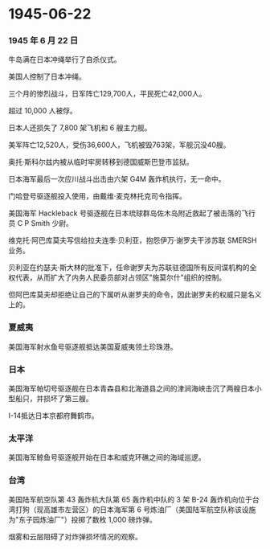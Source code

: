 # 1945-06-22

### 1945 年 6 月 22 日

牛岛满在日本冲绳举行了自杀仪式。

美国人控制了日本冲绳。

三个月的惨烈战斗，日军阵亡129,700人，平民死亡42,000人。

超过 10,000 人被俘。

日本人还损失了 7,800 架飞机和 6 艘主力舰。

美军阵亡12,520人，受伤36,600人，飞机被毁763架，军舰沉没40艘。

奥托·斯科尔兹内被从临时牢房转移到德国威斯巴登市监狱。

日本海军最后一次应川战斗出击由六架 G4M 轰炸机执行，无一命中。

门哈登号驱逐舰投入使用，由戴维·麦克林托克司令指挥。

美国海军 Hackleback 号驱逐舰在日本琉球群岛佐木岛附近救起了被击落的飞行员
C P Smith 少尉。

维克托·阿巴库莫夫写信给拉夫连季·贝利亚，抱怨伊万·谢罗夫干涉苏联 SMERSH
业务。

贝利亚在约瑟夫·斯大林的批准下，任命谢罗夫为苏联驻德国所有反间谍机构的全权代表，从而扩大了内务人民委员部对占领区"施莫尔什"组织的控制。

但阿巴库莫夫却拒绝让自己的下属听从谢罗夫的命令，因此谢罗夫的权威只是名义上的。

### 夏威夷

美国海军射水鱼号驱逐舰抵达美国夏威夷领土珍珠港。

### 日本

美国海军帕切号驱逐舰在日本青森县和北海道县之间的津涧海峡击沉了两艘日本小型船只，并损坏了第三艘。

I-14抵达日本京都府舞鹤市。

### 太平洋

美国海军鲸鱼号驱逐舰开始在日本和威克环礁之间的海域巡逻。

### 台湾

美国陆军航空队第 43 轰炸机大队第 65 轰炸机中队的 3 架 B-24
轰炸机向位于台湾打狗（现高雄市左营区）的日本海军第 6
号炼油厂（美国陆军航空队称该设施为"东子园炼油厂"）投掷了数枚 1,000
磅炸弹。

烟雾和云层阻碍了对炸弹损坏情况的观察。